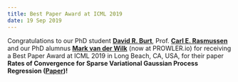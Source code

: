```yaml
---
title: Best Paper Award at ICML 2019
date: 19 Sep 2019
---
```




Congratulations to our PhD student **[David R. Burt](http://mlg.eng.cam.ac.uk/?portfolio=david-burt)**, Prof. **[Carl E. Rasmussen](http://mlg.eng.cam.ac.uk/carl/)** and our PhD alumnus **[Mark van der Wilk](https://markvdw.github.io/)** (now at PROWLER.io) for receiving a Best Paper Award at ICML 2019 in Long Beach, CA, USA, for their paper **Rates of Convergence for Sparse Variational Gaussian Process Regression ([Paper](https://arxiv.org/abs/1903.03571))!**